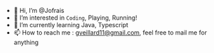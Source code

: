 - 👋 Hi, I’m @Jofrais
- 👀 I’m interested in `Coding`, Playing, Running!
- 🌱 I’m currently learning Java, Typescript
- 📫 How to reach me : gveillard11@gmail.com, feel free to mail me for anything

